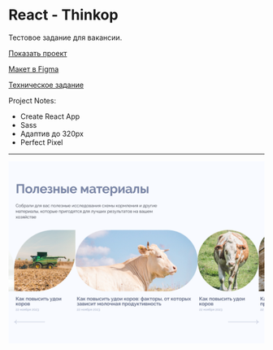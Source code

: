 # React - Thinkop

Тестовое задание для вакансии.

[Показать проект](https://tim2015web.github.io/react_thinkop/)

[Макет в Figma](https://www.figma.com/file/e62i5HvcUEqMVrj2wpLXyf/Test-task?type=design&node-id=0%3A1&mode=design&t=oJT2FL3ibkrf138d-1)

[Техническое задание](technical-assignment.pdf)

Project Notes:

- Create React App
- Sass
- Адаптив до 320px
- Perfect Pixel

---

<img src="screenshot.png" title="Screenshot" alt="HTML"/>